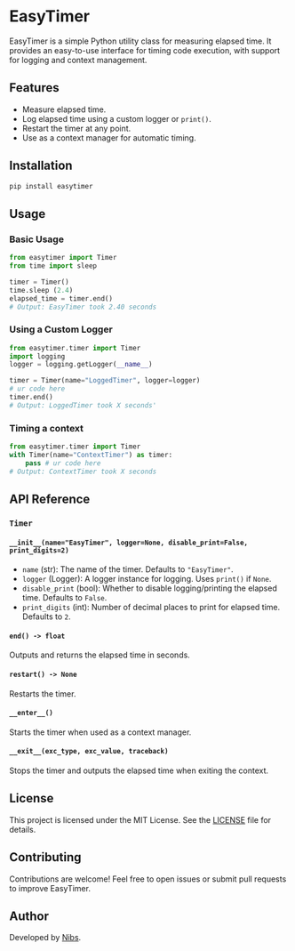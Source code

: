 # EasyTimer

EasyTimer is a simple Python utility class for measuring elapsed time. It provides an easy-to-use interface for timing code execution, with support for logging and context management.

## Features

- Measure elapsed time.
- Log elapsed time using a custom logger or `print()`.
- Restart the timer at any point.
- Use as a context manager for automatic timing.

## Installation

```bash
pip install easytimer
```

## Usage

### Basic Usage

```python
from easytimer import Timer
from time import sleep

timer = Timer()
time.sleep (2.4)
elapsed_time = timer.end()
# Output: EasyTimer took 2.40 seconds
```

### Using a Custom Logger

```python
from easytimer.timer import Timer
import logging
logger = logging.getLogger(__name__)

timer = Timer(name="LoggedTimer", logger=logger)
# ur code here
timer.end()
# Output: LoggedTimer took X seconds'
```

### Timing a context

```python
from easytimer.timer import Timer
with Timer(name="ContextTimer") as timer:
    pass # ur code here
# Output: ContextTimer took X seconds
```

## API Reference

### `Timer`

#### `__init__(name="EasyTimer", logger=None, disable_print=False, print_digits=2)`
- `name` (str): The name of the timer. Defaults to `"EasyTimer"`.
- `logger` (Logger): A logger instance for logging. Uses `print()` if `None`.
- `disable_print` (bool): Whether to disable logging/printing the elapsed time. Defaults to `False`.
- `print_digits` (int): Number of decimal places to print for elapsed time. Defaults to `2`.

#### `end() -> float`
Outputs and returns the elapsed time in seconds.

#### `restart() -> None`
Restarts the timer.

#### `__enter__()`
Starts the timer when used as a context manager.

#### `__exit__(exc_type, exc_value, traceback)`
Stops the timer and outputs the elapsed time when exiting the context.

## License

This project is licensed under the MIT License. See the [LICENSE](LICENSE) file for details.

## Contributing

Contributions are welcome! Feel free to open issues or submit pull requests to improve EasyTimer.

## Author

Developed by [Nibs](https://github.com/SnpM).